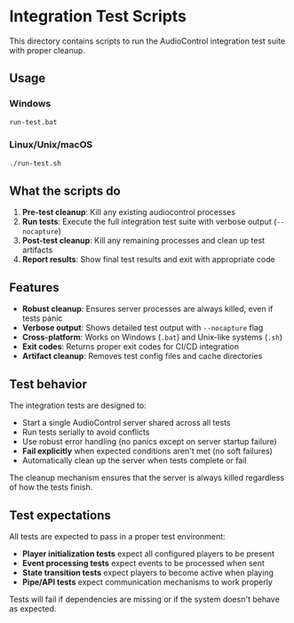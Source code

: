 # Integration Test Scripts

This directory contains scripts to run the AudioControl integration test suite with proper cleanup.

## Usage

### Windows

```cmd
run-test.bat
```

### Linux/Unix/macOS

```bash
./run-test.sh
```

## What the scripts do

1. **Pre-test cleanup**: Kill any existing audiocontrol processes
2. **Run tests**: Execute the full integration test suite with verbose output (`--nocapture`)
3. **Post-test cleanup**: Kill any remaining processes and clean up test artifacts
4. **Report results**: Show final test results and exit with appropriate code

## Features

- **Robust cleanup**: Ensures server processes are always killed, even if tests panic
- **Verbose output**: Shows detailed test output with `--nocapture` flag
- **Cross-platform**: Works on Windows (`.bat`) and Unix-like systems (`.sh`)
- **Exit codes**: Returns proper exit codes for CI/CD integration
- **Artifact cleanup**: Removes test config files and cache directories

## Test behavior

The integration tests are designed to:

- Start a single AudioControl server shared across all tests
- Run tests serially to avoid conflicts
- Use robust error handling (no panics except on server startup failure)
- **Fail explicitly** when expected conditions aren't met (no soft failures)
- Automatically clean up the server when tests complete or fail

The cleanup mechanism ensures that the server is always killed regardless of how the tests finish.

## Test expectations

All tests are expected to pass in a proper test environment:

- **Player initialization tests** expect all configured players to be present
- **Event processing tests** expect events to be processed when sent
- **State transition tests** expect players to become active when playing
- **Pipe/API tests** expect communication mechanisms to work properly

Tests will fail if dependencies are missing or if the system doesn't behave as expected.
